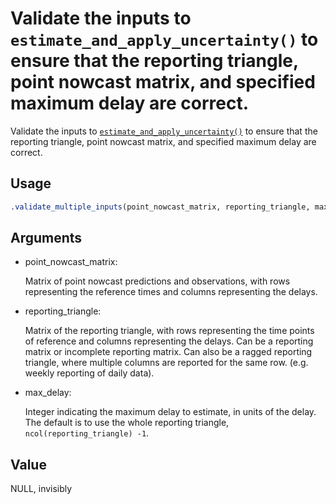 # Validate the inputs to `estimate_and_apply_uncertainty()` to ensure that the reporting triangle, point nowcast matrix, and specified maximum delay are correct.

Validate the inputs to
[`estimate_and_apply_uncertainty()`](https://baselinenowcast.epinowcast.org/reference/estimate_and_apply_uncertainty.md)
to ensure that the reporting triangle, point nowcast matrix, and
specified maximum delay are correct.

## Usage

``` r
.validate_multiple_inputs(point_nowcast_matrix, reporting_triangle, max_delay)
```

## Arguments

- point_nowcast_matrix:

  Matrix of point nowcast predictions and observations, with rows
  representing the reference times and columns representing the delays.

- reporting_triangle:

  Matrix of the reporting triangle, with rows representing the time
  points of reference and columns representing the delays. Can be a
  reporting matrix or incomplete reporting matrix. Can also be a ragged
  reporting triangle, where multiple columns are reported for the same
  row. (e.g. weekly reporting of daily data).

- max_delay:

  Integer indicating the maximum delay to estimate, in units of the
  delay. The default is to use the whole reporting triangle,
  `ncol(reporting_triangle) -1`.

## Value

NULL, invisibly
